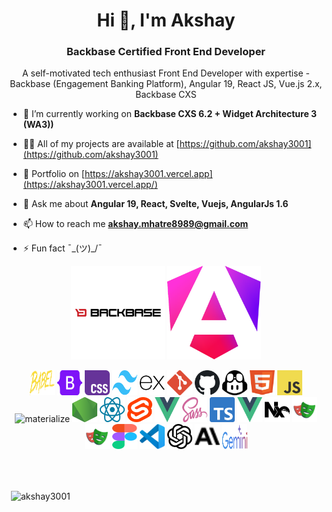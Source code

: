 <!-- <header>
  <h2 align="center"> Hi there 👋</h2>
</header>
-->

<!--
<section>
 <p align="center">I'm Akshay, a self-motivated tech enthusiast Front End Developer - Angularjs 1.x, Angular 10, React JS, Vue.js, Backbase</p>
</section>
-->

<!--
<div align="center">
 <span>
  <img height="150" width="150" src="https://github.com/akshay3001/akshay3001/blob/master/logo/Backbase%20logo.png" alt="Backbase CXP CXS Logo" />
 </span>
<span>
  <img height="150" width="150" src="https://github.com/akshay3001/akshay3001/blob/master/logo/angular.png" alt="Angular Logo" />
</span>
</div> 
-->

<!-- <img width="" src="http://naseba.com/wp-content/uploads/2019/05/backbase-logo.png" alt="Backbase" />
https://akshay3001.github.io/akshay-portfolio/
-->

<h1 align="center">Hi 👋, I'm Akshay</h1>
<h3 align="center">Backbase Certified Front End Developer</h3>
<p align="center">A self-motivated tech enthusiast Front End Developer with expertise - Backbase (Engagement Banking Platform), Angular 19, React JS, Vue.js 2.x, Backbase CXS</p>

- 🔭 I’m currently working on **Backbase CXS 6.2 + Widget Architecture 3 (WA3))**

- 👨‍💻 All of my projects are available at [https://github.com/akshay3001](https://github.com/akshay3001)

- 📝 Portfolio on [https://akshay3001.vercel.app](https://akshay3001.vercel.app/)

- 💬 Ask me about **Angular 19, React, Svelte, Vuejs, AngularJs 1.6**

- 📫 How to reach me **akshay.mhatre8989@gmail.com**

- ⚡ Fun fact ¯\_(ツ)_/¯

<div align="center">
 <span>
  <img height="150" width="150" src="https://github.com/akshay3001/akshay3001/blob/master/logo/Backbase%20logo.png" alt="Backbase CXP CXS Logo" />
 </span>
<span>
  <img height="150" width="150" src="https://github.com/akshay3001/akshay3001/blob/master/logo/angular.svg" alt="Angular Logo" />
</span>
</div> 

<p align="center">
<!--   <img src="https://devicons.github.io/devicon/devicon.git/icons/angularjs/angularjs-original.svg" alt="angularjs" width="40" height="40"/> -->
  <img src="https://github.com/akshay3001/akshay3001/blob/master/logo/babel.svg" alt="babel" width="40" height="40"/>
  <img src="https://github.com/akshay3001/akshay3001/blob/master/logo//bootstrap.svg" alt="bootstrap" width="40" height="40"/>
  <img src="https://github.com/akshay3001/akshay3001/blob/master/logo/css.svg" alt="css3" width="40" height="40"/>
  <img src="https://github.com/akshay3001/akshay3001/blob/master/logo/tailwindcss.svg" alt="tailwind css" width="40" height="40"/>
  <img src="https://github.com/akshay3001/akshay3001/blob/master/logo/expressjs.svg" alt="express" width="40" height="40"/>
  <img src="https://github.com/akshay3001/akshay3001/blob/master/logo/git.svg" alt="git" width="40" height="40"/>
  <img src="https://github.com/akshay3001/akshay3001/blob/master/logo/github_light.svg" alt="github" width="40" height="40"/>
  <img src="https://github.com/akshay3001/akshay3001/blob/master/logo/copilot.svg" alt="github copilot" width="40" height="40"/>
  <img src="https://github.com/akshay3001/akshay3001/blob/master/logo/html5.svg" alt="html5" width="40" height="40"/>
  <img src="https://github.com/akshay3001/akshay3001/blob/master/logo/javascript.svg" alt="javascript" width="40" height="40"/>
  <img src="https://raw.githubusercontent.com/prplx/svg-logos/5585531d45d294869c4eaab4d7cf2e9c167710a9/svg/materialize.svg" alt="materialize" width="40" height="40"/>
  <img src="https://github.com/akshay3001/akshay3001/blob/master/logo/nodejs.svg" alt="nodejs" width="40" height="40"/>
  <img src="https://github.com/akshay3001/akshay3001/blob/master/logo/react_light.svg" alt="react" width="40" height="40"/>
  <img src="https://github.com/akshay3001/akshay3001/blob/master/logo/svelte.svg" alt="svelte" width="40" height="40"/>
  <img src="https://github.com/akshay3001/akshay3001/blob/master/logo/vue.svg" alt="vue js" width="40" height="40"/>
  <img src="https://github.com/akshay3001/akshay3001/blob/master/logo/sass.svg" alt="sass" width="40" height="40"/>
  <img src="https://github.com/akshay3001/akshay3001/blob/master/logo/typescript.svg" alt="typescript" width="40" height="40"/>
  <img src="https://github.com/akshay3001/akshay3001/blob/master/logo/vue.svg" alt="vuejs" width="40" height="40"/>
  <img src="https://github.com/akshay3001/akshay3001/blob/master/logo/nx_light.svg" alt="nx" width="40" height="40"/>
  <img src="https://github.com/akshay3001/akshay3001/blob/master/logo/playwright.svg" alt="playwright" width="40" height="40"/>
  <img src="https://github.com/akshay3001/akshay3001/blob/master/logo/playwright.svg" alt="playwright" width="40" height="40"/>
  <img src="https://github.com/akshay3001/akshay3001/blob/master/logo/figma.svg" alt="figma" width="40" height="40"/>
  <img src="https://github.com/akshay3001/akshay3001/blob/master/logo/vscode.svg" alt="vscode" width="40" height="40"/>
  <img src="https://github.com/akshay3001/akshay3001/blob/master/logo/openai.svg" alt="openai" width="40" height="40"/>
  <img src="https://github.com/akshay3001/akshay3001/blob/master/logo/anthropic_black.svg" alt="anthropic" width="40" height="40"/>
  <img src="https://github.com/akshay3001/akshay3001/blob/master/logo/gemini_wordmark.svg" alt="google gemini" width="40" height="40"/>
</p>
<br><br>
<p>&nbsp;<img align="center" src="https://github-readme-stats.vercel.app/api?username=akshay3001&show_icons=true" alt="akshay3001" /></p>

